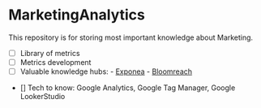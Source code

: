 # MarketingAnalytics
This repository is for storing most important knowledge about Marketing.
- [ ] Library of metrics
- [ ] Metrics development
- [ ] Valuable knowledge hubs:
        - [Exponea](https://exponea.com/ru/blog/)
        - [Bloomreach](https://www.bloomreach.com/en)
- [] Tech to know: Google Analytics, Google Tag Manager, Google LookerStudio
